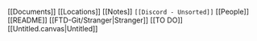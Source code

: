 [[Documents]]
[[Locations]]
[[Notes]]
`[[Discord - Unsorted]]`
[[People]]
[[README]]
[[FTD-Git/Stranger|Stranger]]
[[TO DO]]
[[Untitled.canvas|Untitled]]